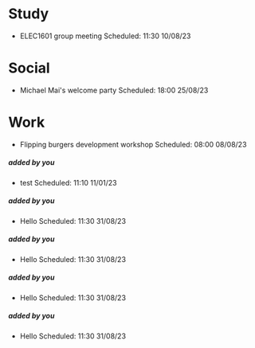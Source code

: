 # Study

- ELEC1601 group meeting Scheduled: 11:30 10/08/23

# Social

- Michael Mai's welcome party Scheduled: 18:00 25/08/23

# Work

- Flipping burgers development workshop Scheduled: 08:00 08/08/23

##### added by you
- test Scheduled: 11:10 11/01/23

##### added by you
- Hello Scheduled: 11:30 31/08/23

##### added by you
- Hello Scheduled: 11:30 31/08/23

##### added by you
- Hello Scheduled: 11:30 31/08/23

##### added by you
- Hello Scheduled: 11:30 31/08/23
